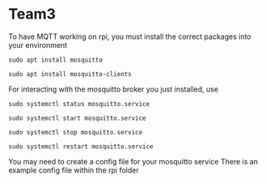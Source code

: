 # Team3

To have MQTT working on rpi, you must install the correct packages into your environment

`sudo apt install mosquitto`

`sudo apt install mosquitto-clients`

For interacting with the mosquitto broker you just installed, use

`sudo systemctl status mosquitto.service`

`sudo systemctl start mosquitto.service`

`sudo systemctl stop mosquitto.service`

`sudo systemctl restart mosquitto.service `

You may need to create a config file for your mosquitto service
There is an example config file within the rpi folder
